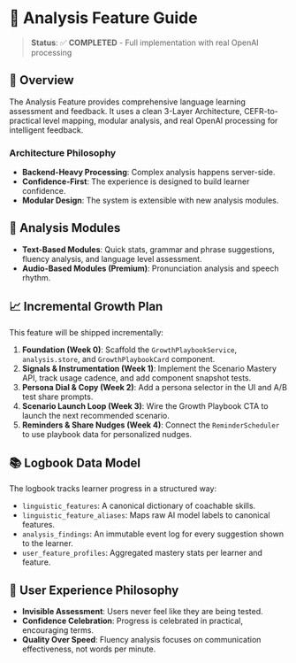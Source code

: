 # 🧠 Analysis Feature Guide

> **Status**: ✅ **COMPLETED** - Full implementation with real OpenAI processing

## 🎯 Overview

The Analysis Feature provides comprehensive language learning assessment and feedback. It uses a clean 3-Layer Architecture, CEFR-to-practical level mapping, modular analysis, and real OpenAI processing for intelligent feedback.

### Architecture Philosophy

- **Backend-Heavy Processing**: Complex analysis happens server-side.
- **Confidence-First**: The experience is designed to build learner confidence.
- **Modular Design**: The system is extensible with new analysis modules.

## 🧪 Analysis Modules

- **Text-Based Modules**: Quick stats, grammar and phrase suggestions, fluency analysis, and language level assessment.
- **Audio-Based Modules (Premium)**: Pronunciation analysis and speech rhythm.

## 📈 Incremental Growth Plan

This feature will be shipped incrementally:

1.  **Foundation (Week 0)**: Scaffold the `GrowthPlaybookService`, `analysis.store`, and `GrowthPlaybookCard` component.
2.  **Signals & Instrumentation (Week 1)**: Implement the Scenario Mastery API, track usage cadence, and add component snapshot tests.
3.  **Persona Dial & Copy (Week 2)**: Add a persona selector in the UI and A/B test share prompts.
4.  **Scenario Launch Loop (Week 3)**: Wire the Growth Playbook CTA to launch the next recommended scenario.
5.  **Reminders & Share Nudges (Week 4)**: Connect the `ReminderScheduler` to use playbook data for personalized nudges.

## 📚 Logbook Data Model

The logbook tracks learner progress in a structured way:

- `linguistic_features`: A canonical dictionary of coachable skills.
- `linguistic_feature_aliases`: Maps raw AI model labels to canonical features.
- `analysis_findings`: An immutable event log for every suggestion shown to the learner.
- `user_feature_profiles`: Aggregated mastery stats per learner and feature.

## 🎨 User Experience Philosophy

- **Invisible Assessment**: Users never feel like they are being tested.
- **Confidence Celebration**: Progress is celebrated in practical, encouraging terms.
- **Quality Over Speed**: Fluency analysis focuses on communication effectiveness, not words per minute.
